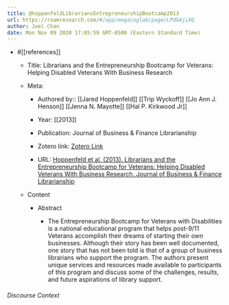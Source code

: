 ```yaml
---
title: @hoppenfeldLibrariansEntrepreneurshipBootcamp2013
url: https://roamresearch.com/#/app/megacoglab/page/LPdGAjiXQ
author: Joel Chan
date: Mon Nov 09 2020 17:05:59 GMT-0500 (Eastern Standard Time)
---
```


- #[[references]]

    - Title: Librarians and the Entrepreneurship Bootcamp for Veterans: Helping Disabled Veterans With Business Research

    - Meta:

        - Authored by:: [[Jared Hoppenfeld]] [[Trip Wyckoff]] [[Jo Ann J. Henson]] [[Jenna N. Mayotte]] [[Hal P. Kirkwood Jr]]

        - Year: [[2013]]

        - Publication: Journal of Business & Finance Librarianship

        - Zotero link: [Zotero Link](zotero://select/items/7_3NWCH9X9)

        - URL: [Hoppenfeld et al. (2013). Librarians and the Entrepreneurship Bootcamp for Veterans: Helping Disabled Veterans With Business Research. Journal of Business & Finance Librarianship](https://doi.org/10.1080/08963568.2013.825227)

    - Content

        - Abstract

            - The Entrepreneurship Bootcamp for Veterans with Disabilities is a national educational program that helps post-9/11 Veterans accomplish their dreams of starting their own businesses. Although their story has been well documented, one story that has not been told is that of a group of business librarians who support the program. The authors present unique services and resources made available to participants of this program and discuss some of the challenges, results, and future aspirations of library support.

###### Discourse Context


